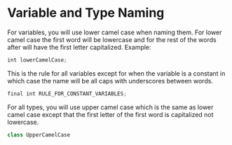 # Variable and Type Naming

For variables, you will use lower camel case when naming them. For lower camel case the first word will be lowercase and for the rest of the words after will have the first letter capitalized. Example:

```jsx
int lowerCamelCase;
```

This is the rule for all variables except for when the variable is a constant in which case the name will be all caps with underscores between words.

```jsx
final int RULE_FOR_CONSTANT_VARIABLES;
```

For all types, you will use upper camel case which is the same as lower camel case except that the first letter of the first word is capitalized not lowercase.

```jsx
class UpperCamelCase
```